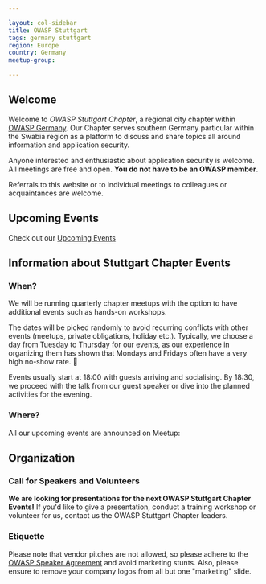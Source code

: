 ```yaml
---

layout: col-sidebar
title: OWASP Stuttgart
tags: germany stuttgart
region: Europe
country: Germany
meetup-group:

---
```


## Welcome

Welcome to _OWASP Stuttgart Chapter_, a regional city chapter within [OWASP Germany](https://owasp.org/www-chapter-germany/). Our Chapter serves southern Germany particular within the Swabia region as a platform to discuss and share topics all around information and application security.

Anyone interested and enthusiastic about application security is welcome. All meetings are free and open. **You do not have to be an OWASP member**.

Referrals to this website or to individual meetings to colleagues or acquaintances are welcome.

## Upcoming Events

Check out our [Upcoming Events](https://www.meetup.com/de-DE/OWASP-Stuttgart/events/)

## Information about Stuttgart Chapter Events

### When?

We will be running quarterly chapter meetups with the option to have additional events such as hands-on workshops. 

The dates will be picked randomly to avoid recurring conflicts with other events (meetups, private obligations, holiday etc.). Typically, we choose a day from Tuesday to Thursday for our events, as our experience in organizing them has shown that Mondays and Fridays often have a very high no-show rate. 😬

Events usually start at 18:00 with guests arriving and socialising. By 18:30, we proceed with the talk from our guest speaker or dive into the planned activities for the evening.

### Where?

All our upcoming events are announced on Meetup:

## Organization

### Call for Speakers and Volunteers

**We are looking for presentations for the next OWASP Stuttgart Chapter Events!** If you'd like to give a presentation, conduct a training workshop or volunteer for us, contact us the OWASP Stuttgart Chapter leaders.

### Etiquette

Please note that vendor pitches are not allowed, so please adhere to the [OWASP Speaker Agreement](https://owasp.org/www-policy/legal/speaker-agreement) and avoid marketing stunts. Also, please ensure to remove your company logos from all but one "marketing" slide.




